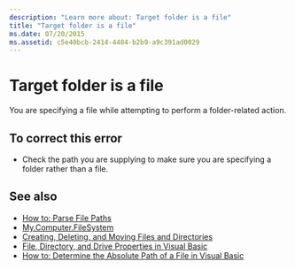```yaml
---
description: "Learn more about: Target folder is a file"
title: "Target folder is a file"
ms.date: 07/20/2015
ms.assetid: c5e40bcb-2414-4484-b2b9-a9c391ad0029
---
```

# Target folder is a file

You are specifying a file while attempting to perform a folder-related action.  
  
## To correct this error  
  
- Check the path you are supplying to make sure you are specifying a folder rather than a file.  
  
## See also

- [How to: Parse File Paths](../developing-apps/programming/drives-directories-files/how-to-parse-file-paths.md)
- [My.Computer.FileSystem](xref:Microsoft.VisualBasic.FileIO.FileSystem)
- [Creating, Deleting, and Moving Files and Directories](../developing-apps/programming/drives-directories-files/creating-deleting-and-moving-files-and-directories.md)
- [File, Directory, and Drive Properties in Visual Basic](/previous-versions/visualstudio/visual-studio-2010/as4xcs58(v=vs.100))
- [How to: Determine the Absolute Path of a File in Visual Basic](/previous-versions/visualstudio/visual-studio-2010/e00wt2d8(v=vs.100))
